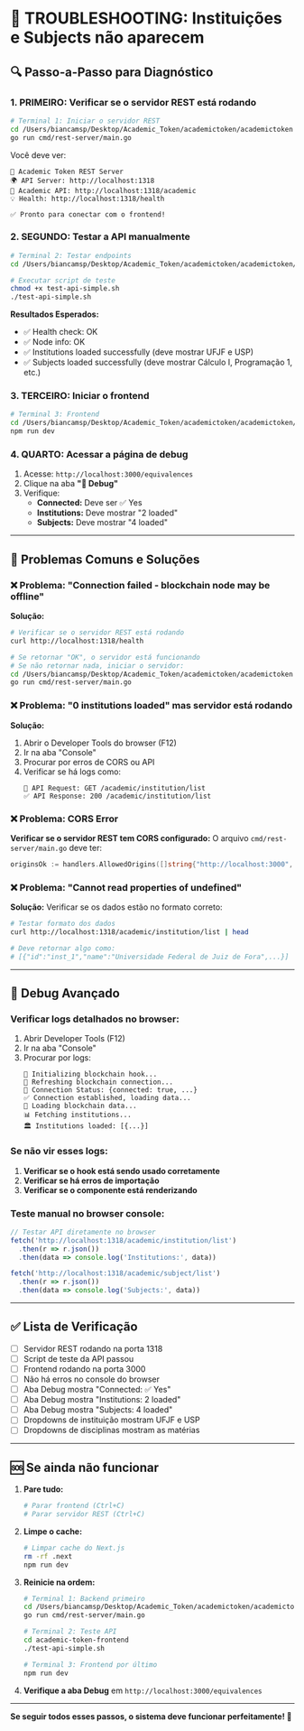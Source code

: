 # 🚨 TROUBLESHOOTING: Instituições e Subjects não aparecem

## 🔍 Passo-a-Passo para Diagnóstico

### 1. **PRIMEIRO: Verificar se o servidor REST está rodando**

```bash
# Terminal 1: Iniciar o servidor REST
cd /Users/biancamsp/Desktop/Academic_Token/academictoken/academictoken
go run cmd/rest-server/main.go
```

Você deve ver:
```
🚀 Academic Token REST Server
🌍 API Server: http://localhost:1318
📡 Academic API: http://localhost:1318/academic
💡 Health: http://localhost:1318/health

✅ Pronto para conectar com o frontend!
```

### 2. **SEGUNDO: Testar a API manualmente**

```bash
# Terminal 2: Testar endpoints
cd /Users/biancamsp/Desktop/Academic_Token/academictoken/academictoken/academic-token-frontend

# Executar script de teste
chmod +x test-api-simple.sh
./test-api-simple.sh
```

**Resultados Esperados:**
- ✅ Health check: OK
- ✅ Node info: OK  
- ✅ Institutions loaded successfully (deve mostrar UFJF e USP)
- ✅ Subjects loaded successfully (deve mostrar Cálculo I, Programação 1, etc.)

### 3. **TERCEIRO: Iniciar o frontend**

```bash
# Terminal 3: Frontend
cd /Users/biancamsp/Desktop/Academic_Token/academictoken/academictoken/academic-token-frontend
npm run dev
```

### 4. **QUARTO: Acessar a página de debug**

1. Acesse: `http://localhost:3000/equivalences`
2. Clique na aba **"🔧 Debug"**
3. Verifique:
   - **Connected:** Deve ser ✅ Yes
   - **Institutions:** Deve mostrar "2 loaded"
   - **Subjects:** Deve mostrar "4 loaded"

---

## 🐛 Problemas Comuns e Soluções

### ❌ Problema: "Connection failed - blockchain node may be offline"

**Solução:**
```bash
# Verificar se o servidor REST está rodando
curl http://localhost:1318/health

# Se retornar "OK", o servidor está funcionando
# Se não retornar nada, iniciar o servidor:
cd /Users/biancamsp/Desktop/Academic_Token/academictoken/academictoken
go run cmd/rest-server/main.go
```

### ❌ Problema: "0 institutions loaded" mas servidor está rodando

**Solução:**
1. Abrir o Developer Tools do browser (F12)
2. Ir na aba "Console"
3. Procurar por erros de CORS ou API
4. Verificar se há logs como:
   ```
   🔗 API Request: GET /academic/institution/list
   ✅ API Response: 200 /academic/institution/list
   ```

### ❌ Problema: CORS Error

**Verificar se o servidor REST tem CORS configurado:**
O arquivo `cmd/rest-server/main.go` deve ter:
```go
originsOk := handlers.AllowedOrigins([]string{"http://localhost:3000", "http://localhost:3001"})
```

### ❌ Problema: "Cannot read properties of undefined"

**Solução:** Verificar se os dados estão no formato correto:
```bash
# Testar formato dos dados
curl http://localhost:1318/academic/institution/list | head

# Deve retornar algo como:
# [{"id":"inst_1","name":"Universidade Federal de Juiz de Fora",...}]
```

---

## 🔧 Debug Avançado

### Verificar logs detalhados no browser:

1. Abrir Developer Tools (F12)
2. Ir na aba "Console"
3. Procurar por logs:
   ```
   🚀 Initializing blockchain hook...
   🔄 Refreshing blockchain connection...
   📡 Connection Status: {connected: true, ...}
   ✅ Connection established, loading data...
   🔄 Loading blockchain data...
   📊 Fetching institutions...
   🏛️ Institutions loaded: [{...}]
   ```

### Se não vir esses logs:

1. **Verificar se o hook está sendo usado corretamente**
2. **Verificar se há erros de importação**
3. **Verificar se o componente está renderizando**

### Teste manual no browser console:

```javascript
// Testar API diretamente no browser
fetch('http://localhost:1318/academic/institution/list')
  .then(r => r.json())
  .then(data => console.log('Institutions:', data))

fetch('http://localhost:1318/academic/subject/list')
  .then(r => r.json())
  .then(data => console.log('Subjects:', data))
```

---

## ✅ Lista de Verificação

- [ ] Servidor REST rodando na porta 1318
- [ ] Script de teste da API passou
- [ ] Frontend rodando na porta 3000
- [ ] Não há erros no console do browser
- [ ] Aba Debug mostra "Connected: ✅ Yes"
- [ ] Aba Debug mostra "Institutions: 2 loaded"
- [ ] Aba Debug mostra "Subjects: 4 loaded"
- [ ] Dropdowns de instituição mostram UFJF e USP
- [ ] Dropdowns de disciplinas mostram as matérias

---

## 🆘 Se ainda não funcionar

1. **Pare tudo:**
   ```bash
   # Parar frontend (Ctrl+C)
   # Parar servidor REST (Ctrl+C)
   ```

2. **Limpe o cache:**
   ```bash
   # Limpar cache do Next.js
   rm -rf .next
   npm run dev
   ```

3. **Reinicie na ordem:**
   ```bash
   # Terminal 1: Backend primeiro
   cd /Users/biancamsp/Desktop/Academic_Token/academictoken/academictoken
   go run cmd/rest-server/main.go
   
   # Terminal 2: Teste API
   cd academic-token-frontend
   ./test-api-simple.sh
   
   # Terminal 3: Frontend por último
   npm run dev
   ```

4. **Verifique a aba Debug** em `http://localhost:3000/equivalences`

---

**Se seguir todos esses passos, o sistema deve funcionar perfeitamente! 🎯**
